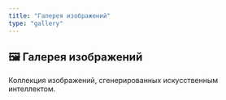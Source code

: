 ```yaml
---
title: "Галерея изображений"
type: "gallery"
---
```


## 🖼️ Галерея изображений

Коллекция изображений, сгенерированных искусственным интеллектом.
